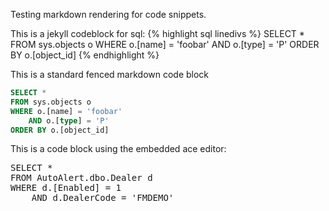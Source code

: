 Testing markdown rendering for code snippets.

This is a jekyll codeblock for sql:
{% highlight sql linedivs %}
SELECT *
FROM sys.objects o
WHERE o.[name] = 'foobar'
    AND o.[type] = 'P'
ORDER BY o.[object_id]
{% endhighlight %}

This is a standard fenced markdown code block
```sql
SELECT *
FROM sys.objects o
WHERE o.[name] = 'foobar'
    AND o.[type] = 'P'
ORDER BY o.[object_id]
```

This is a code block using the embedded ace editor:
<style>.ace_editor { border: 1px solid lightgray; width: 60%; }</style>
<pre id="editor">
SELECT *
FROM AutoAlert.dbo.Dealer d
WHERE d.[Enabled] = 1
    AND d.DealerCode = 'FMDEMO'</pre>
<script src="../js/src-min-noconflict/ace.js"></script>
<script>ace.edit("editor", {theme: "ace/theme/TextMate", mode: "ace/mode/sql", maxLines: 20});</script>